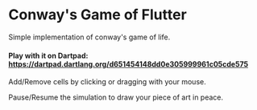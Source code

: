 # Conway's Game of Flutter

Simple implementation of conway's game of life.


#### Play with it on Dartpad: https://dartpad.dartlang.org/d651454148dd0e305999961c05cde575

Add/Remove cells by clicking or dragging with your mouse.

Pause/Resume the simulation to draw your piece of art in peace.
